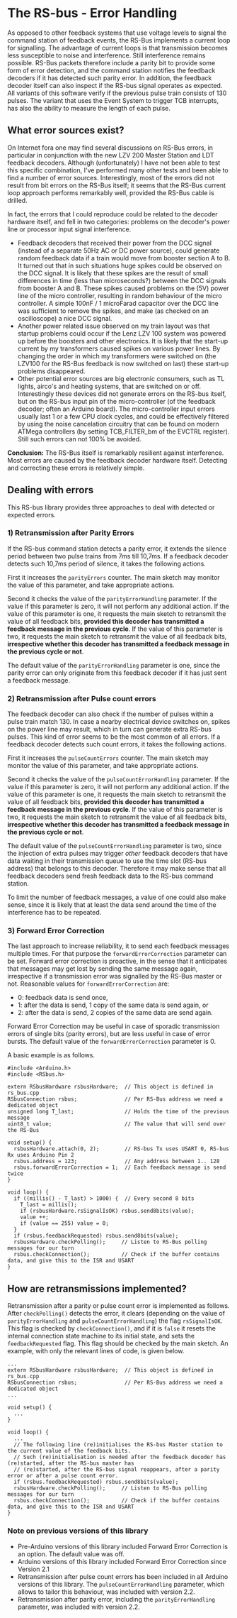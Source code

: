
# The RS-bus - Error Handling #

As opposed to other feedback systems that use voltage levels to signal the command station of feedback events, the RS-Bus implements a current loop for signalling. The advantage of current loops is that transmission becomes less susceptible to noise and interference. Still interference remains possible.
RS-Bus packets therefore include a parity bit to provide some form of error detection, and the command station notifies the feedback decoders if it has detected such parity error.
In addition, the feedback decoder itself can also inspect if the RS-bus signal operates as expected. All variants of this software verify if the previous pulse train consists of 130 pulses. The variant that uses the Event System to trigger TCB interrupts, has also the ability to measure the length of each pulse.

## What error sources exist? ##
On Internet fora one may find several discussions on RS-Bus errors, in particular in conjunction with the new LZV 200 Master Station and LDT feedback decoders. Although (unfortunately) I have not been able to test this specific combination, I've performed many other tests and been able to find a number of error sources. Interestingly, most of the errors did not result from bit errors on the RS-Bus itself; it seems that the RS-Bus current loop approach performs remarkably well, provided the RS-Bus cable is drilled.

In fact, the errors that I could reproduce could be related to the decoder hardware itself, and fell in two categories: problems on the decoder's power line or processor input signal interference.
- Feedback decoders that received their power from the DCC signal (instead of a separate 50Hz AC or DC power source), could generate random feedback data if a train would move from booster section A to B. It turned out that in such situations huge spikes could be observed on the DCC signal. It is likely that these spikes are the result of small differences in time (less than microseconds?) between the DCC signals from booster A and B. These spikes caused problems on the (5V) power line of the micro controller, resulting in random behaviour of the micro controller. A simple 100nF / 1 microFarad capacitor over the DCC line was sufficient to remove the spikes, and make (as checked on an oscilloscope) a nice DCC signal.
- Another power related issue observed on my train layout was that startup problems could occur if the Lenz LZV 100 system was powered up before the boosters and other electronics. It is likely that the start-up current by my transformers caused spikes on various power lines. By changing the order in which my transformers were switched on (the LZV100 for the RS-Bus feedback is now switched on last) these start-up problems disappeared.
- Other potential error sources are big electronic consumers, such as TL lights, airco's and heating systems, that are switched on or off. Interestingly these devices did not generate errors on the RS-bus itself, but on the RS-bus input pin of the micro-controller (of the feedback decoder; often an Arduino board). The micro-controller input errors usually last 1 or a few CPU clock cycles, and could be effectively filtered by using the noise cancelation circuitry that can be found on modern ATMega controllers (by setting TCB_FILTER_bm of the EVCTRL register). Still such errors can not 100% be avoided.

**Conclusion:** The RS-Bus itself is remarkably resilient against interference. Most errors are caused by the feedback decoder hardware itself. Detecting and correcting these errors is relatively simple.

## Dealing with errors ##
This RS-bus library provides three approaches to deal with detected or expected errors.

### 1) Retransmission after Parity Errors ###
If the RS-bus command station detects a parity error, it extends the silence period between two pulse trains from 7ms till 10,7ms. If a feedback decoder detects such 10,7ms period of silence, it takes the following actions.

First it increases the `parityErrors` counter. The main sketch may monitor the value of this parameter, and take appropriate actions.

Second it checks the value of the `parityErrorHandling` parameter. If the value if this parameter is zero, it will not perform any additional action. If the value of this parameter is one, it requests the main sketch to retransmit the value of all feedback bits, **provided this decoder has transmitted a feedback message in the previous cycle**. If the value of this parameter is two, it requests the main sketch to retransmit the value of all feedback bits, **irrespective whether this decoder has transmitted a feedback message in the previous cycle or not**.

The default value of the `parityErrorHandling` parameter is one, since the parity error can only originate from this feedback decoder if it has just sent a feedback message.

### 2) Retransmission after Pulse count errors ###
The feedback decoder can also check if the number of pulses within a pulse train match 130. In case a nearby electrical device switches on, spikes on the power line may result, which in turn can generate extra RS-bus pulses. This kind of error seems to be the most common of all errors. If a feedback decoder detects such count errors, it takes the following actions.

First it increases the `pulseCountErrors` counter. The main sketch may monitor the value of this parameter, and take appropriate actions.

Second it checks the value of the `pulseCountErrorHandling` parameter. If the value if this parameter is zero, it will not perform any additional action. If the value of this parameter is one, it requests the main sketch to retransmit the value of all feedback bits, **provided this decoder has transmitted a feedback message in the previous cycle**. If the value of this parameter is two, it requests the main sketch to retransmit the value of all feedback bits, **irrespective whether this decoder has transmitted a feedback message in the previous cycle or not**.

The default value of the `pulseCountErrorHandling` parameter is two, since the injection of extra pulses may trigger *other* feedback decoders that have data waiting in their transmission queue to use the time slot (RS-bus address) that belongs to this decoder. Therefore it may make sense that all feedback decoders send fresh feedback data to the RS-bus command station.

To limit the number of feedback messages, a value of one could also make sense, since it is likely that at least the data send around the time of the interference has to be repeated.

### 3) Forward Error Correction ###
The last approach to increase reliability, it to send each feedback messages multiple times. For that purpose the `forwardErrorCorrection` parameter can be set. Forward error correction is proactive, in the sense that it anticipates that messages may get lost by sending the same message again, irrespective if a transmission error was signalled by the RS-Bus master or not.
Reasonable values for `forwardErrorCorrection` are:
- 0: feedback data is send once,
- 1: after the data is send, 1 copy of the same data is send again, or
- 2: after the data is send, 2 copies of the same data are send again.

Forward Error Correction may be useful in case of sporadic transmission errors of single bits (parity errors), but are less useful in case of error bursts. The default value of the `forwardErrorCorrection` parameter is 0.

A basic example is as follows.
```
#include <Arduino.h>
#include <RSbus.h>

extern RSbusHardware rsbusHardware;  // This object is defined in rs_bus.cpp
RSbusConnection rsbus;               // Per RS-Bus address we need a dedicated object
unsigned long T_last;                // Holds the time of the previous message
uint8_t value;                       // The value that will send over the RS-Bus

void setup() {
  rsbusHardware.attach(0, 2);        // RS-bus Tx uses USART 0, RS-bus Rx uses Arduino Pin 2
  rsbus.address = 123;               // Any address between 1.. 128
  rsbus.forwardErrorCorrection = 1;  // Each feedback message is send twice
}

void loop() {
  if ((millis() - T_last) > 1000) {  // Every second 8 bits
    T_last = millis();  
    if (rsbusHardware.rsSignalIsOK) rsbus.send8bits(value);
    value ++;
    if (value == 255) value = 0;
  }
  if (rsbus.feedbackRequested) rsbus.send8bits(value);
  rsbusHardware.checkPolling();     // Listen to RS-Bus polling messages for our turn
  rsbus.checkConnection();          // Check if the buffer contains data, and give this to the ISR and USART
}
```

## How are retransmissions implemented? ##

Retransmission after a parity or pulse count error is implemented as follows. After `checkPolling()` detects the error, it clears (depending on the value of `parityErrorHandling` and `pulseCountErrorHandling`) the flag `rsSignalIsOK`. This flag is checked by `checkConnection()`, and if it is `false` it resets the internal connection state machine to its initial state, and sets the `feedbackRequested` flag. This flag should be checked by the main sketch. An example, with only the relevant lines of code, is given below.

```
...
extern RSbusHardware rsbusHardware;  // This object is defined in rs_bus.cpp
RSbusConnection rsbus;               // Per RS-Bus address we need a dedicated object
...

void setup() {
  ...
}

void loop() {
  ...
  // The following line (re)initialises the RS-bus Master station to the current value of the feedback bits.
  // Such (re)initialisation is needed after the feedback decoder has (re)started, after the RS-bus master has
  // (re)started, after the RS-bus signal reappears, after a parity error or after a pulse count error.  
  if (rsbus.feedbackRequested) rsbus.send8bits(value);
  rsbusHardware.checkPolling();     // Listen to RS-Bus polling messages for our turn
  rsbus.checkConnection();          // Check if the buffer contains data, and give this to the ISR and USART
}
```

### Note on previous versions of this library ###
- Pre-Arduino versions of this library included Forward Error Correction is an option. The default value was off.
- Arduino versions of this library included Forward Error Correction since Version 2.1
- Retransmission after pulse count errors has been included in all Arduino versions of this library. The `pulseCountErrorHandling` parameter, which allows to tailor this behaviour, was included with version 2.2.
- Retransmission after parity error, including the `parityErrorHandling` parameter, was included with version 2.2.
